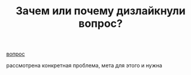 ﻿---
title: "Зачем или почему дизлайкнули вопрос?"
se.owner.user_id: 441356
se.owner.display_name: "Space Researcher"
se.owner.link: "https://ru.meta.stackoverflow.com/users/441356/space-researcher"
se.link: "https://ru.meta.stackoverflow.com/questions/12583/%d0%97%d0%b0%d1%87%d0%b5%d0%bc-%d0%b8%d0%bb%d0%b8-%d0%bf%d0%be%d1%87%d0%b5%d0%bc%d1%83-%d0%b4%d0%b8%d0%b7%d0%bb%d0%b0%d0%b9%d0%ba%d0%bd%d1%83%d0%bb%d0%b8-%d0%b2%d0%be%d0%bf%d1%80%d0%be%d1%81"
se.question_id: 12583
se.post_type: question
---
<p><a href="https://ru.meta.stackoverflow.com/questions/12580/%D0%9F%D0%BE%D1%87%D0%B5%D0%BC%D1%83-%D0%B8%D0%BB%D0%B8-%D0%B7%D0%B0%D1%87%D0%B5%D0%BC-%D0%B4%D0%B8%D0%B7%D0%BB%D0%B0%D0%B9%D0%BA%D0%BD%D1%83%D0%BB%D0%B8-%D0%B2%D0%BE%D0%BF%D1%80%D0%BE%D1%81">вопрос</a></p>
<p>рассмотрена конкретная проблема, мета для этого и нужна</p>
